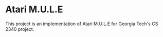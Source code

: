 # Atari M.U.L.E
This project is an implementation of Atari M.U.L.E for Georgia Tech's CS 2340
project.

